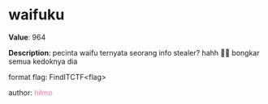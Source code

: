 # waifuku

**Value**: 964

**Description**: pecinta waifu ternyata seorang info stealer? hahh 🥶🥶
bongkar semua kedoknya dia

format flag: FindITCTF\<flag\>

author: <span style="color:#f275a1;">hilmo</span>

